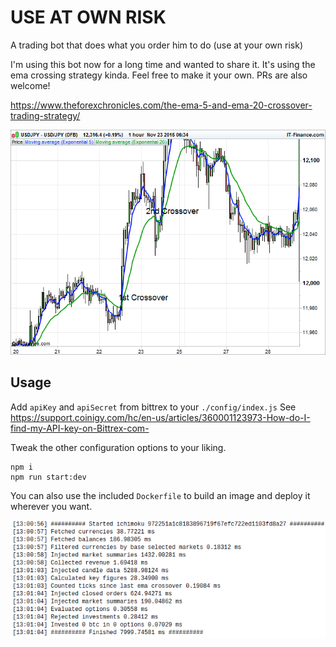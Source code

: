 # USE AT OWN RISK
A trading bot that does what you order him to do (use at your own risk)

I'm using this bot now for a long time and wanted to share it. It's using the ema crossing strategy kinda.
Feel free to make it your own. PRs are also welcome!

https://www.theforexchronicles.com/the-ema-5-and-ema-20-crossover-trading-strategy/

![EMA crossing strategy](ema-crossing.png)

## Usage

Add `apiKey` and `apiSecret` from bittrex to your `./config/index.js`
See https://support.coinigy.com/hc/en-us/articles/360001123973-How-do-I-find-my-API-key-on-Bittrex-com-

Tweak the other configuration options to your liking.

```
npm i
npm run start:dev
```

You can also use the included `Dockerfile` to build an image and deploy it wherever you want.

![Screenshot](screenshot.png)